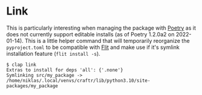# Link

This is particularly interesting when managing the package with [Poetry][] as it does not currently support editable
installs (as of Poetry 1.2.0a2 on 2022-01-14). This is a little helper command that will temporarily reorganize the
`pyproject.toml` to be compatible with [Flit] and make use if it's symlink installation feature (`flit install -s`).

    $ clap link
    Extras to install for deps 'all': {'.none'}
    Symlinking src/my_package -> /home/niklas/.local/venvs/craftr/lib/python3.10/site-packages/my_package

  [PEP 621]: https://www.python.org/dev/peps/pep-0621
  [Flit]: https://flit.readthedocs.io/en/latest/
  [Poetry]: https://python-poetry.org/

